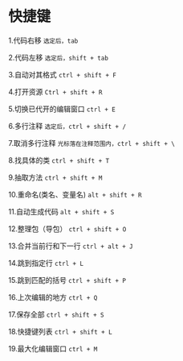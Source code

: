 # 快捷键 


1.代码右移				`选定后，tab`

2.代码左移				`选定后，shift + tab`

3.自动对其格式				`ctrl + shift + F`

4.打开资源				`Ctrl + shift + R`

5.切换已代开的编辑窗口		`ctrl + E`

6.多行注释				`选定后，ctrl + shift + /`

7.取消多行注释				`光标落在注释范围内，ctrl + shift + \`

8.找具体的类				`ctrl + shift + T`

9.抽取方法				`ctrl + shift + M`

10.重命名(类名、变量名)		`alt + shift + R`

11.自动生成代码			`alt + shift + S`

12.整理包（导包）			`ctrl + shift + O`

13.合并当前行和下一行		`ctrl + alt + J`

14.跳到指定行			`ctrl + L`

15.跳到匹配的括号			`ctrl + shift + P`

16.上次编辑的地方			`ctrl + Q`

17.保存全部				`ctrl + shift + S`

18.快捷键列表			`ctrl + shift + L`

19.最大化编辑窗口			`ctrl + M`